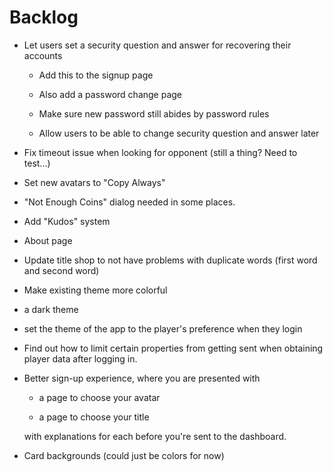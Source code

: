 # Backlog

* Let users set a security question and answer for recovering their accounts
  
  * Add this to the signup page
  
  * Also add a password change page
  
  * Make sure new password still abides by password rules
  
  * Allow users to be able to change security question and answer later

* Fix timeout issue when looking for opponent (still a thing? Need to test...)

* Set new avatars to "Copy Always"

* "Not Enough Coins" dialog needed in some places.

* Add "Kudos" system

* About page

* Update title shop to not have problems with duplicate words (first word and second word)

* Make existing theme more colorful

* a dark theme

* set the theme of the app to the player's preference when they login

* Find out how to limit certain properties from getting sent when obtaining player data after logging in.

* Better sign-up experience, where you are presented with
  
  * a page to choose your avatar
  
  * a page to choose your title
  
  with explanations for each before you're sent to the dashboard.

* Card backgrounds (could just be colors for now)
